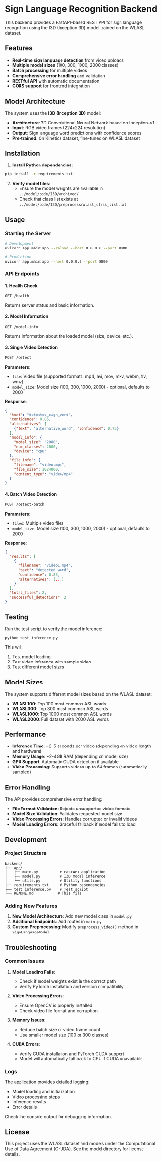 # Sign Language Recognition Backend

This backend provides a FastAPI-based REST API for sign language recognition using the I3D (Inception 3D) model trained on the WLASL dataset.

## Features

- **Real-time sign language detection** from video uploads
- **Multiple model sizes** (100, 300, 1000, 2000 classes)
- **Batch processing** for multiple videos
- **Comprehensive error handling** and validation
- **RESTful API** with automatic documentation
- **CORS support** for frontend integration

## Model Architecture

The system uses the **I3D (Inception 3D)** model:
- **Architecture**: 3D Convolutional Neural Network based on Inception-v1
- **Input**: RGB video frames (224x224 resolution)
- **Output**: Sign language word predictions with confidence scores
- **Pre-trained**: On Kinetics dataset, fine-tuned on WLASL dataset

## Installation

1. **Install Python dependencies**:
```bash
pip install -r requirements.txt
```

2. **Verify model files**:
   - Ensure the model weights are available in `../model/code/I3D/archived/`
   - Check that class list exists at `../model/code/I3D/preprocess/wlasl_class_list.txt`

## Usage

### Starting the Server

```bash
# Development
uvicorn app.main:app --reload --host 0.0.0.0 --port 8000

# Production
uvicorn app.main:app --host 0.0.0.0 --port 8000
```

### API Endpoints

#### 1. Health Check
```bash
GET /health
```
Returns server status and basic information.

#### 2. Model Information
```bash
GET /model-info
```
Returns information about the loaded model (size, device, etc.).

#### 3. Single Video Detection
```bash
POST /detect
```
**Parameters**:
- `file`: Video file (supported formats: mp4, avi, mov, mkv, webm, flv, wmv)
- `model_size`: Model size (100, 300, 1000, 2000) - optional, defaults to 2000

**Response**:
```json
{
  "text": "detected_sign_word",
  "confidence": 0.85,
  "alternatives": [
    {"text": "alternative_word", "confidence": 0.75}
  ],
  "model_info": {
    "model_size": "2000",
    "num_classes": 2000,
    "device": "cpu"
  },
  "file_info": {
    "filename": "video.mp4",
    "file_size": 1024000,
    "content_type": "video/mp4"
  }
}
```

#### 4. Batch Video Detection
```bash
POST /detect-batch
```
**Parameters**:
- `files`: Multiple video files
- `model_size`: Model size (100, 300, 1000, 2000) - optional, defaults to 2000

**Response**:
```json
{
  "results": [
    {
      "filename": "video1.mp4",
      "text": "detected_word",
      "confidence": 0.85,
      "alternatives": [...]
    }
  ],
  "total_files": 2,
  "successful_detections": 2
}
```

## Testing

Run the test script to verify the model inference:

```bash
python test_inference.py
```

This will:
1. Test model loading
2. Test video inference with sample video
3. Test different model sizes

## Model Sizes

The system supports different model sizes based on the WLASL dataset:

- **WLASL100**: Top 100 most common ASL words
- **WLASL300**: Top 300 most common ASL words  
- **WLASL1000**: Top 1000 most common ASL words
- **WLASL2000**: Full dataset with 2000 ASL words

## Performance

- **Inference Time**: ~2-5 seconds per video (depending on video length and hardware)
- **Memory Usage**: ~2-4GB RAM (depending on model size)
- **GPU Support**: Automatic CUDA detection if available
- **Video Processing**: Supports videos up to 64 frames (automatically sampled)

## Error Handling

The API provides comprehensive error handling:

- **File Format Validation**: Rejects unsupported video formats
- **Model Size Validation**: Validates requested model size
- **Video Processing Errors**: Handles corrupted or invalid videos
- **Model Loading Errors**: Graceful fallback if model fails to load

## Development

### Project Structure
```
backend/
├── app/
│   ├── main.py          # FastAPI application
│   ├── model.py         # I3D model inference
│   └── utils.py         # Utility functions
├── requirements.txt     # Python dependencies
├── test_inference.py    # Test script
└── README.md           # This file
```

### Adding New Features

1. **New Model Architecture**: Add new model class in `model.py`
2. **Additional Endpoints**: Add routes in `main.py`
3. **Custom Preprocessing**: Modify `preprocess_video()` method in `SignLanguageModel`

## Troubleshooting

### Common Issues

1. **Model Loading Fails**:
   - Check if model weights exist in the correct path
   - Verify PyTorch installation and version compatibility

2. **Video Processing Errors**:
   - Ensure OpenCV is properly installed
   - Check video file format and corruption

3. **Memory Issues**:
   - Reduce batch size or video frame count
   - Use smaller model size (100 or 300 classes)

4. **CUDA Errors**:
   - Verify CUDA installation and PyTorch CUDA support
   - Model will automatically fall back to CPU if CUDA unavailable

### Logs

The application provides detailed logging:
- Model loading and initialization
- Video processing steps
- Inference results
- Error details

Check the console output for debugging information.

## License

This project uses the WLASL dataset and models under the Computational Use of Data Agreement (C-UDA). See the model directory for license details. 